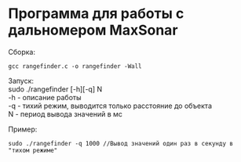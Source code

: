 # Программа для работы с дальномером MaxSonar

Сборка:  
```
gcc rangefinder.c -o rangefinder -Wall  
```

Запуск:  
sudo ./rangefinder [-h][-q] N  
-h - описание работы  
-q - тихий режим, выводится только расстояние до объекта  
N - период вывода значений в мс  

Пример:  
```
sudo ./rangefinder -q 1000 //Вывод значений один раз в секунду в "тихом режиме"
```
